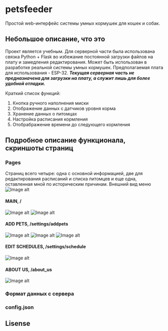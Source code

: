 # petsfeeder
Простой web-интерфейс системы умных кормушек для кошек и собак.
## Небольшое описание, что это
Проект является учебным. Для серверной части была использована связка Python + Flask во избежание постоянной загрузки файлов на плату и замедления редактирования.  Может быть использован в разработке реальной системы умных кормушек. Предполагаемая плата для использования - ESP-32. ***Текущая серверная часть не предназначена для загрузки на плату, а служит лишь для более удобной отладки.***

Краткий список функций:

1. Кнопка ручного наполнения миски
2. Отображение данных с датчиков уровня корма
3. Хранение данных о питомцах
4. Настройка расписания кормления
5. Отобрабражение времени до следующего кормления
## Подробное описание функционала, скриншоты страниц
### Pages
Страниц всего четыре: одна с основной информацией, две для редактирования расписаний и списка питомцев и еще одна, оставленная мной по историческим причинам.
Внешний вид меню
![Image alt](https://github.com/BlackFlowerDog/laughing-bassoon/raw/main/menu.png)
#### MAIN, /

![Image alt](https://github.com/BlackFlowerDog/laughing-bassoon/raw/main/pet_card.png)
![Image alt](https://github.com/BlackFlowerDog/laughing-bassoon/raw/main/time_PC.png)

#### ADD PETS, /settings/addpets
![Image alt](https://github.com/BlackFlowerDog/laughing-bassoon/raw/main/addPet.png)
![Image alt](https://github.com/BlackFlowerDog/laughing-bassoon/raw/main/uploads_image.png)
![Image alt](https://github.com/BlackFlowerDog/laughing-bassoon/raw/main/foodlvl.png)

#### EDIT SCHEDULES, /settings/schedule
![Image alt](https://github.com/BlackFlowerDog/laughing-bassoon/raw/main/schedule_editor.png)

#### ABOUT US, /about_us
![Image alt](https://github.com/BlackFlowerDog/laughing-bassoon/raw/main/about_us.png)

### Формат данных с сервера
### config.json
## Lisense
